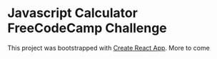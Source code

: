 # Javascript Calculator FreeCodeCamp Challenge

This project was bootstrapped with [Create React App](https://github.com/facebook/create-react-app).
More to come
